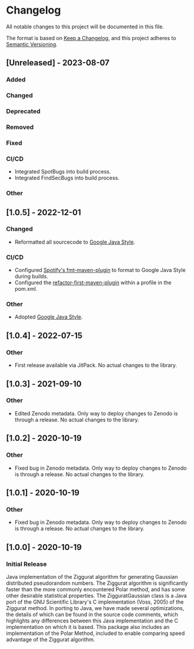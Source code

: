 # Changelog
All notable changes to this project will be documented in this file.

The format is based on [Keep a Changelog](https://keepachangelog.com/en/1.0.0/),
and this project adheres to [Semantic Versioning](https://semver.org/spec/v2.0.0.html).

## [Unreleased] - 2023-08-07

### Added

### Changed

### Deprecated

### Removed

### Fixed

### CI/CD
* Integrated SpotBugs into build process.
* Integrated FindSecBugs into build process.

### Other


## [1.0.5] - 2022-12-01

### Changed
* Reformatted all sourcecode to [Google Java Style](https://google.github.io/styleguide/javaguide.html).

### CI/CD
* Configured [Spotify's fmt-maven-plugin](https://github.com/spotify/fmt-maven-plugin) to format to Google Java Style during builds.
* Configured the [refactor-first-maven-plugin](https://github.com/jimbethancourt/RefactorFirst) within a profile in the pom.xml.

### Other
* Adopted [Google Java Style](https://google.github.io/styleguide/javaguide.html).


## [1.0.4] - 2022-07-15

### Other
* First release available via JitPack. No actual changes to the library.


## [1.0.3] - 2021-09-10

### Other
* Edited Zenodo metadata. Only way to deploy changes to Zenodo is through a release. No actual changes to the library.


## [1.0.2] - 2020-10-19

### Other
* Fixed bug in Zenodo metadata. Only way to deploy changes to Zenodo is through a release. No actual changes to the library.


## [1.0.1] - 2020-10-19

### Other
* Fixed bug in Zenodo metadata. Only way to deploy changes to Zenodo is through a release. No actual changes to the library.


## [1.0.0] - 2020-10-19

### Initial Release

Java implementation of the Ziggurat algorithm for generating Gaussian distributed 
pseudorandom numbers. The Ziggurat algorithm is significantly faster than the more 
commonly encountered Polar method, and has some other desirable statistical 
properties. The ZigguratGaussian class is a Java port of the GNU Scientific Library's 
C implementation (Voss, 2005) of the Ziggurat method. In porting to Java, we have 
made several optimizations, the details of which can be found in the source code 
comments, which highlights any differences between this Java implementation and the 
C implementation on which it is based. This package also includes an implementation 
of the Polar Method, included to enable comparing speed advantage of the Ziggurat 
algorithm.